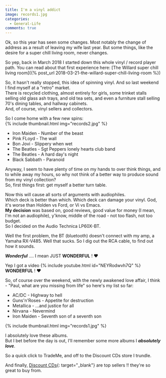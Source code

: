 ```yaml
---
title: I'm a vinyl addict
image: records1.jpg
categories:
  - General-Life
comments: true
---
```

Ok, so this year has seen some changes. Most notably the change of address as a result of leaving my wife last year. But some things, like the desire for a super chill living room, never changes.  

So yep, back in March 2018 I started down this whole vinyl / record player path. You can read about that first experience here: [The Willard super chill living room]({% post_url 2018-03-21-the-willard-super-chill-living-room %})

So, it hasn't really stopped, this idea of spinning vinyl. And so last weekend I find myself at a "retro" market.  
There is recycled clothing, almost entirely for girls, some trinket stalls selling old glass ash trays, and old tea sets, and even a furniture stall selling 70's dining tables, and hallway cabinets.  
And, of course, vinyl sellers and collectors.  

So I come home with a few new spins:  
{% include thumbnail.html img="records2.jpg" %}  

* Iron Maiden - Number of the beast
* Pink FLoyd - The wall
* Bon Jovi - Slippery when wet
* The Beatles - Sgt Peppers lonely hearts club band
* The Beatles - A hard day's night
* Black Sabbath - Paranoid

Anyway, I seem to have plenty of time on my hands to over think things, and to while away my hours, so why not think of a better way to produce sound from my vinyl collection?  
So, first things first: get myself a better turn table.  

Now this will cause all sorts of arguments with audiophiles.  
Which deck is better than which. Which deck can damage your vinyl. God, it's worse than Holden vs Ford, or Vi vs Emacs.  
**My decision** was based on, good reviews, good value for money (I mean, I'm not an audiophile), y'know, middle of the road - not too flash, not too budget.  
So I decided on the Audio Technica LP60X-BT.  

Well the first problem, the BT (bluetooth) doesn't connect with my amp, a Yamaha RX-V485. Well that sucks. So I dig out the RCA cable, to find out how it sounds.  


_**Wonderful**_ .... I mean JUST **WONDERFUL** ! ❤️  

Yep I got a video
{% include youtube.html id="NEYRodwvh7Q" %}
**WONDERFUL** ! ❤️   

So, of course over the weekend, with the newly awakened love affair, I think - "Paul, what are you missing from life" so here's my list so far:  
* AC/DC - Highway to hell
* Guns'n'Roses - Appetite for destruction
* Metallica - ...and justice for all
* Nirvana - Nevermind
* Iron Maiden - Seventh son of a seventh son

{% include thumbnail.html img="records1.jpg" %}

I absolutely love these albums.  
But I bet before the day is out, I'll remember some more albums I _**absolutely love**_.  

So a quick click to TradeMe, and off to the Discount CDs store I trundle.  

And finally, [Discount CDs](https://www.trademe.co.nz/stores/Discountcds){: target="_blank"} are top sellers !! they're so great to buy from.

